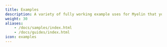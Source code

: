```yaml
---
title: Examples
description: A variety of fully working example uses for Myelin that you can experiment with.
weight: 30
aliases:
    - /docs/samples/index.html
    - /docs/guides/index.html
icon: examples
---
```

